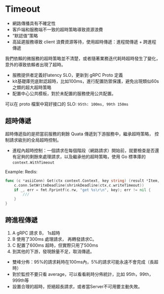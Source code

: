 # Timeout
- 網路傳播具有不確定性
- 客戶端和服務端不一致的超時策略導致資源浪費
- “默認值”策略
- 高延遲服務導致 client 浪費資源等待，使用超時傳遞：進程間傳遞 + 跨進程傳遞

我們依賴的微服務的超時策略並不清楚，或者隨著業務迭代耗時超時發生了變化，意外的導致依賴者出現了超時。
- 服務提供者定義好latency SLO，更新到 gRPC Proto 定義
- kit基礎庫兜底默認超時，比如100ms，進行配置防禦保護，避免出現類似60s之類的超大超時策略
- 配置中心公共模板，對於未配置的服務使用公共配置。

可以在 proto 檔案中寫好接口的 SLO: `95th: 100ms, 99th 150ms`

## 超時傳遞
超時傳遞指的是把當前服務的剩餘 Quata 傳遞到下游服務中，繼承超時策略， 控制請求級別的全局超時控制。
- 進程內超時控制：一個請求在每個階段（網路請求）開始前，就要檢查是否還有足夠的剩餘來處理請求，以及繼承他的超時策略，使用 Go 標準庫的 `context.WithTimeout`

Example: Redis:
```go
func (c *asiiConn) Get(ctx context.Context, key string) (result *Item, err error){
    c.conn.SetWriteDeadline(shrinkDeadline(ctx,c.writeTimeout))
    if _, err = fmt.Fprintf(c.rw, "get %s\r\n", key); err != nil {
        ///
    }
}
```

## 跨進程傳遞
1. A gRPC 請求 B， 1s超時
2. B 使用了300ms 處理請求， 再轉發請求C。
3. C 配置了600ms 超時，但實際只用了500ms
4. 到其他的下游，發現餘量不足，取消傳遞。

- 雙峰分佈：95%的請求耗時在100ms內，5%的請求可能永遠不會完成（長超時）
- 對於監控不要只看 average，可以看看耗時分佈統計，比如 95th，99th，999th等
- 設置合理的超時，拒絕超長請求，或者當Server不可用要主動失敗。